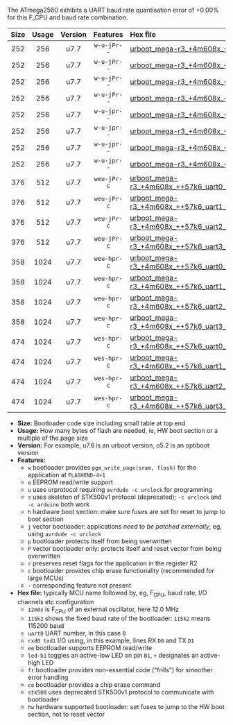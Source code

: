 The ATmega2560 exhibits a UART baud rate quantisation error of +0.00% for this F_CPU and baud rate combination.

|Size|Usage|Version|Features|Hex file|
|:-:|:-:|:-:|:-:|:--|
|252|256|u7.7|`w-u-jPr--`|[urboot_mega-r3_+4m608x_++57k6_uart0_rxe0_txe1_led+b7.hex](https://raw.githubusercontent.com/stefanrueger/urboot.hex/main/boards/mega-r3/external_oscillator/fcpu_+4m608x/br_++57k6/urboot_mega-r3_+4m608x_++57k6_uart0_rxe0_txe1_led+b7.hex)|
|252|256|u7.7|`w-u-jPr--`|[urboot_mega-r3_+4m608x_++57k6_uart1_rxd2_txd3_led+b7.hex](https://raw.githubusercontent.com/stefanrueger/urboot.hex/main/boards/mega-r3/external_oscillator/fcpu_+4m608x/br_++57k6/urboot_mega-r3_+4m608x_++57k6_uart1_rxd2_txd3_led+b7.hex)|
|252|256|u7.7|`w-u-jPr--`|[urboot_mega-r3_+4m608x_++57k6_uart2_rxh0_txh1_led+b7.hex](https://raw.githubusercontent.com/stefanrueger/urboot.hex/main/boards/mega-r3/external_oscillator/fcpu_+4m608x/br_++57k6/urboot_mega-r3_+4m608x_++57k6_uart2_rxh0_txh1_led+b7.hex)|
|252|256|u7.7|`w-u-jPr--`|[urboot_mega-r3_+4m608x_++57k6_uart3_rxj0_txj1_led+b7.hex](https://raw.githubusercontent.com/stefanrueger/urboot.hex/main/boards/mega-r3/external_oscillator/fcpu_+4m608x/br_++57k6/urboot_mega-r3_+4m608x_++57k6_uart3_rxj0_txj1_led+b7.hex)|
|252|256|u7.7|`w-u-jpr--`|[urboot_mega-r3_+4m608x_++57k6_uart0_rxe0_txe1_led+b7_fr.hex](https://raw.githubusercontent.com/stefanrueger/urboot.hex/main/boards/mega-r3/external_oscillator/fcpu_+4m608x/br_++57k6/urboot_mega-r3_+4m608x_++57k6_uart0_rxe0_txe1_led+b7_fr.hex)|
|252|256|u7.7|`w-u-jpr--`|[urboot_mega-r3_+4m608x_++57k6_uart1_rxd2_txd3_led+b7_fr.hex](https://raw.githubusercontent.com/stefanrueger/urboot.hex/main/boards/mega-r3/external_oscillator/fcpu_+4m608x/br_++57k6/urboot_mega-r3_+4m608x_++57k6_uart1_rxd2_txd3_led+b7_fr.hex)|
|252|256|u7.7|`w-u-jpr--`|[urboot_mega-r3_+4m608x_++57k6_uart2_rxh0_txh1_led+b7_fr.hex](https://raw.githubusercontent.com/stefanrueger/urboot.hex/main/boards/mega-r3/external_oscillator/fcpu_+4m608x/br_++57k6/urboot_mega-r3_+4m608x_++57k6_uart2_rxh0_txh1_led+b7_fr.hex)|
|252|256|u7.7|`w-u-jpr--`|[urboot_mega-r3_+4m608x_++57k6_uart3_rxj0_txj1_led+b7_fr.hex](https://raw.githubusercontent.com/stefanrueger/urboot.hex/main/boards/mega-r3/external_oscillator/fcpu_+4m608x/br_++57k6/urboot_mega-r3_+4m608x_++57k6_uart3_rxj0_txj1_led+b7_fr.hex)|
|376|512|u7.7|`weu-jPr-c`|[urboot_mega-r3_+4m608x_++57k6_uart0_rxe0_txe1_ee_led+b7_fr_ce.hex](https://raw.githubusercontent.com/stefanrueger/urboot.hex/main/boards/mega-r3/external_oscillator/fcpu_+4m608x/br_++57k6/urboot_mega-r3_+4m608x_++57k6_uart0_rxe0_txe1_ee_led+b7_fr_ce.hex)|
|376|512|u7.7|`weu-jPr-c`|[urboot_mega-r3_+4m608x_++57k6_uart1_rxd2_txd3_ee_led+b7_fr_ce.hex](https://raw.githubusercontent.com/stefanrueger/urboot.hex/main/boards/mega-r3/external_oscillator/fcpu_+4m608x/br_++57k6/urboot_mega-r3_+4m608x_++57k6_uart1_rxd2_txd3_ee_led+b7_fr_ce.hex)|
|376|512|u7.7|`weu-jPr-c`|[urboot_mega-r3_+4m608x_++57k6_uart2_rxh0_txh1_ee_led+b7_fr_ce.hex](https://raw.githubusercontent.com/stefanrueger/urboot.hex/main/boards/mega-r3/external_oscillator/fcpu_+4m608x/br_++57k6/urboot_mega-r3_+4m608x_++57k6_uart2_rxh0_txh1_ee_led+b7_fr_ce.hex)|
|376|512|u7.7|`weu-jPr-c`|[urboot_mega-r3_+4m608x_++57k6_uart3_rxj0_txj1_ee_led+b7_fr_ce.hex](https://raw.githubusercontent.com/stefanrueger/urboot.hex/main/boards/mega-r3/external_oscillator/fcpu_+4m608x/br_++57k6/urboot_mega-r3_+4m608x_++57k6_uart3_rxj0_txj1_ee_led+b7_fr_ce.hex)|
|358|1024|u7.7|`weu-hpr-c`|[urboot_mega-r3_+4m608x_++57k6_uart0_rxe0_txe1_ee_led+b7_fr_ce_hw.hex](https://raw.githubusercontent.com/stefanrueger/urboot.hex/main/boards/mega-r3/external_oscillator/fcpu_+4m608x/br_++57k6/urboot_mega-r3_+4m608x_++57k6_uart0_rxe0_txe1_ee_led+b7_fr_ce_hw.hex)|
|358|1024|u7.7|`weu-hpr-c`|[urboot_mega-r3_+4m608x_++57k6_uart1_rxd2_txd3_ee_led+b7_fr_ce_hw.hex](https://raw.githubusercontent.com/stefanrueger/urboot.hex/main/boards/mega-r3/external_oscillator/fcpu_+4m608x/br_++57k6/urboot_mega-r3_+4m608x_++57k6_uart1_rxd2_txd3_ee_led+b7_fr_ce_hw.hex)|
|358|1024|u7.7|`weu-hpr-c`|[urboot_mega-r3_+4m608x_++57k6_uart2_rxh0_txh1_ee_led+b7_fr_ce_hw.hex](https://raw.githubusercontent.com/stefanrueger/urboot.hex/main/boards/mega-r3/external_oscillator/fcpu_+4m608x/br_++57k6/urboot_mega-r3_+4m608x_++57k6_uart2_rxh0_txh1_ee_led+b7_fr_ce_hw.hex)|
|358|1024|u7.7|`weu-hpr-c`|[urboot_mega-r3_+4m608x_++57k6_uart3_rxj0_txj1_ee_led+b7_fr_ce_hw.hex](https://raw.githubusercontent.com/stefanrueger/urboot.hex/main/boards/mega-r3/external_oscillator/fcpu_+4m608x/br_++57k6/urboot_mega-r3_+4m608x_++57k6_uart3_rxj0_txj1_ee_led+b7_fr_ce_hw.hex)|
|474|1024|u7.7|`wes-hpr-c`|[urboot_mega-r3_+4m608x_++57k6_uart0_rxe0_txe1_ee_led+b7_fr_ce_stk500_hw.hex](https://raw.githubusercontent.com/stefanrueger/urboot.hex/main/boards/mega-r3/external_oscillator/fcpu_+4m608x/br_++57k6/urboot_mega-r3_+4m608x_++57k6_uart0_rxe0_txe1_ee_led+b7_fr_ce_stk500_hw.hex)|
|474|1024|u7.7|`wes-hpr-c`|[urboot_mega-r3_+4m608x_++57k6_uart1_rxd2_txd3_ee_led+b7_fr_ce_stk500_hw.hex](https://raw.githubusercontent.com/stefanrueger/urboot.hex/main/boards/mega-r3/external_oscillator/fcpu_+4m608x/br_++57k6/urboot_mega-r3_+4m608x_++57k6_uart1_rxd2_txd3_ee_led+b7_fr_ce_stk500_hw.hex)|
|474|1024|u7.7|`wes-hpr-c`|[urboot_mega-r3_+4m608x_++57k6_uart2_rxh0_txh1_ee_led+b7_fr_ce_stk500_hw.hex](https://raw.githubusercontent.com/stefanrueger/urboot.hex/main/boards/mega-r3/external_oscillator/fcpu_+4m608x/br_++57k6/urboot_mega-r3_+4m608x_++57k6_uart2_rxh0_txh1_ee_led+b7_fr_ce_stk500_hw.hex)|
|474|1024|u7.7|`wes-hpr-c`|[urboot_mega-r3_+4m608x_++57k6_uart3_rxj0_txj1_ee_led+b7_fr_ce_stk500_hw.hex](https://raw.githubusercontent.com/stefanrueger/urboot.hex/main/boards/mega-r3/external_oscillator/fcpu_+4m608x/br_++57k6/urboot_mega-r3_+4m608x_++57k6_uart3_rxj0_txj1_ee_led+b7_fr_ce_stk500_hw.hex)|

- **Size:** Bootloader code size including small table at top end
- **Usage:** How many bytes of flash are needed, ie, HW boot section or a multiple of the page size
- **Version:** For example, u7.6 is an urboot version, o5.2 is an optiboot version
- **Features:**
  + `w` bootloader provides `pgm_write_page(sram, flash)` for the application at `FLASHEND-4+1`
  + `e` EEPROM read/write support
  + `u` uses urprotocol requiring `avrdude -c urclock` for programming
  + `s` uses skeleton of STK500v1 protocol (deprecated); `-c urclock` and `-c arduino` both work
  + `h` hardware boot section: make sure fuses are set for reset to jump to boot section
  + `j` vector bootloader: applications *need to be patched externally*, eg, using `avrdude -c urclock`
  + `p` bootloader protects itself from being overwritten
  + `P` vector bootloader only: protects itself and reset vector from being overwritten
  + `r` preserves reset flags for the application in the register R2
  + `c` bootloader provides chip erase functionality (recommended for large MCUs)
  + `-` corresponding feature not present
- **Hex file:** typically MCU name followed by, eg, F<sub>CPU</sub>, baud rate, I/O channels etc configuration
  + `12m0x` is F<sub>CPU</sub> of an external oscillator, here 12.0 MHz
  + `115k2` shows the fixed baud rate of the bootloader: `115k2` means 115200 baud
  + `uart0` UART number, in this case `0`
  + `rxd0 txd1` I/O using, in this example, lines RX `D0` and TX `D1`
  + `ee` bootloader supports EEPROM read/write
  + `led-b1` toggles an active-low LED on pin `B1`, `+` designates an active-high LED
  + `fr` bootloader provides non-essential code ("frills") for smoother error handling
  + `ce` bootloader provides a chip erase command
  + `stk500` uses deprecated STK500v1 protocol to communicate with bootloader
  + `hw` hardware supported bootloader: set fuses to jump to the HW boot section, not to reset vector
